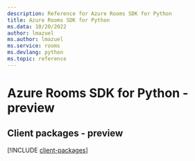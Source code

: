 ```yaml
---
description: Reference for Azure Rooms SDK for Python
title: Azure Rooms SDK for Python
ms.data: 10/20/2022
author: lmazuel
ms.author: lmazuel
ms.service: rooms
ms.devlang: python
ms.topic: reference
---
```

# Azure Rooms SDK for Python - preview

## Client packages - preview
[!INCLUDE [client-packages](rooms-client-index.md)]
